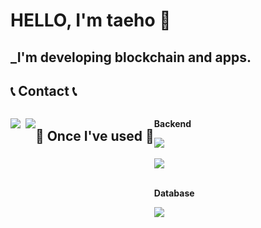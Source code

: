 # HELLO, I'm taeho 👋

## _I'm developing blockchain and apps.

<!--
**andy3400/andy3400** is a ✨ _special_ ✨ repository because its `README.md` (this file) appears on your GitHub profile.

Here are some ideas to get you started:

- 🔭 I’m currently working on ...
- 🌱 I’m currently learning ...
- 👯 I’m looking to collaborate on ...
- 🤔 I’m looking for help with ...
- 💬 Ask me about ...
- 📫 How to reach me: ...
- 😄 Pronouns: ...
- ⚡ Fun fact: ...
-->

## 📞 Contact 📞
<div style="display:flex; flex-direction:row;">
  <p align="left">
  <a href="https://www.instagram.com/taehogu_530/"><img src="https://img.shields.io/badge/Instagram-E4405F?style=flat-square&logo=Instagram&logoColor=white&link=https://www.instagram.com/hye_inisfree/"/></a>&nbsp
  <a href="mailto:grayhat3400@gmail.com"><img src="https://img.shields.io/badge/Gmail-d14836?style=flat-square&logo=Gmail&logoColor=white&link=grayhat3400@gmail.com"/></a>
</p>

  ## 🔨 Once I've used 🔨
 <div style="display:flex; flex-direction:column; align-items:flex-start;">
    <!-- Backend -->
    <p><strong>Backend</strong></p>
       <img src="https://img.shields.io/badge/Java-007396?style=flat-square&logo=Java&logoColor=white"/></a>&nbsp
       <img src="https://img.shields.io/badge/Python-3766AB?style=flat-square&logo=Python&logoColor=white"/></a>&nbsp 
    <div style="display:flex; flex-direction:column; align-items:flex-start;">
    <!-- Database -->
    <p><strong>Database</strong></p>
    <div>
        <img src="https://img.shields.io/badge/Mysql-E6B91E?style=flat-square&logo=MySql&logoColor=white"/></a>&nbsp 
    </div>
</div>
